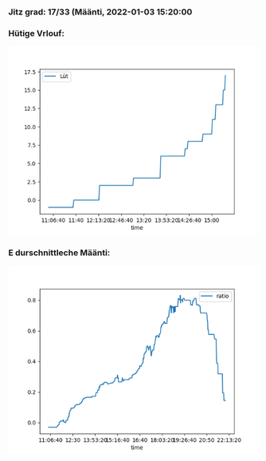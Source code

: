 ### Jitz grad: 17/33 (Määnti, 2022-01-03 15:20:00

### Hütige Vrlouf:
![Graph](Today.png)

### E durschnittleche Määnti:
![Graph](Määnti.png)